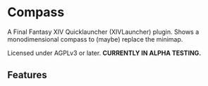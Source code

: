 ﻿# Compass

A Final Fantasy XIV Quicklauncher (XIVLauncher) plugin.
Shows a monodimensional compass to (maybe) replace the minimap.

Licensed under AGPLv3 or later.
**CURRENTLY IN ALPHA TESTING.**

## Features






